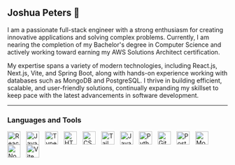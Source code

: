 ## Joshua Peters 👋

I am a passionate full-stack engineer with a strong enthusiasm for creating innovative applications and solving complex problems. Currently, I am nearing the completion of my Bachelor's degree in Computer Science and actively working toward earning my AWS Solutions Architect certification.

My expertise spans a variety of modern technologies, including React.js, Next.js, Vite, and Spring Boot, along with hands-on experience working with databases such as MongoDB and PostgreSQL. I thrive in building efficient, scalable, and user-friendly solutions, continually expanding my skillset to keep pace with the latest advancements in software development.

---

### Languages and Tools

<img align="left" alt="React" width="30px" style="padding-right:10px" src="https://cdn.jsdelivr.net/gh/devicons/devicon@latest/icons/react/react-original.svg" />
<img align="left" alt="Javascript" width="30px" style="padding-right:10px" src="https://cdn.jsdelivr.net/gh/devicons/devicon@latest/icons/javascript/javascript-plain.svg" />
<img align="left" alt="Typescript" width="30px" style="padding-right:10px" src="https://cdn.jsdelivr.net/gh/devicons/devicon@latest/icons/typescript/typescript-plain.svg" />
<img align="left" alt="HTML" width="30px" style="padding-right:10px" src="https://cdn.jsdelivr.net/gh/devicons/devicon@latest/icons/html5/html5-original.svg" />
<img align="left" alt="CSS" width="30px" style="padding-right:10px" src="https://cdn.jsdelivr.net/gh/devicons/devicon@latest/icons/css3/css3-original.svg" />
<img align="left" alt="Tailwindcss" width="30px" style="padding-right:10px" src="https://cdn.jsdelivr.net/gh/devicons/devicon@latest/icons/tailwindcss/tailwindcss-original.svg" />
<img align="left" alt="Java" width="30px" style="padding-right:10px" src="https://cdn.jsdelivr.net/gh/devicons/devicon@latest/icons/java/java-original.svg" />
<img align="left" alt="Python" width="30px" style="padding-right:10px" src="https://cdn.jsdelivr.net/gh/devicons/devicon@latest/icons/python/python-plain.svg" />
<img align="left" alt="Git" width="30px" style="padding-right:10px" src="https://cdn.jsdelivr.net/gh/devicons/devicon@latest/icons/git/git-original.svg" />
<img align="left" alt="Postgresql" width="30px" style="padding-right:10px" src="https://cdn.jsdelivr.net/gh/devicons/devicon@latest/icons/postgresql/postgresql-plain.svg" />
<img align="left" alt="Mongodb" width="30px" style="padding-right:10px" src="https://cdn.jsdelivr.net/gh/devicons/devicon@latest/icons/mongodb/mongodb-plain-wordmark.svg" />
<img align="left" alt="Nodejs" width="30px" style="padding-right:10px" src="https://cdn.jsdelivr.net/gh/devicons/devicon@latest/icons/nodejs/nodejs-plain-wordmark.svg" />
<img align="left" alt="Vite" width="30px" style="padding-right:10px" src="https://cdn.jsdelivr.net/gh/devicons/devicon@latest/icons/vitejs/vitejs-original.svg" />
<!-- 
<img align="left" alt="AWS" width="30px" style="padding-right:10px" src="https://cdn.jsdelivr.net/gh/devicons/devicon@latest/icons/amazonwebservices/amazonwebservices-plain-wordmark.svg" />
<img align="left" alt="Mongoose" width="30px" style="padding-right:10px" src="https://cdn.jsdelivr.net/gh/devicons/devicon@latest/icons/mongoose/mongoose-original.svg" />
-->
<br/>

#
          
          
<!--
**josh-peters-99/josh-peters-99** is a ✨ _special_ ✨ repository because its `README.md` (this file) appears on your GitHub profile.

Here are some ideas to get you started:

- 🔭 I’m currently working on ...
- 🌱 I’m currently learning ...
- 👯 I’m looking to collaborate on ...
- 🤔 I’m looking for help with ...
- 💬 Ask me about ...
- 📫 How to reach me: ...
- 😄 Pronouns: ...
- ⚡ Fun fact: ...
-->
